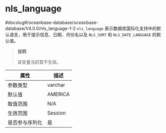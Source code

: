 nls_language 
=================================
#docslug#/oceanbase-database/oceanbase-database/V4.0.0/nls_language-1-2
`nls_language` 表示数据库国际化支持中的默认语言，用于提示信息、日期、月份名以及 `NLS_SORT` 和 `NLS_DATE_LANGUAGE` 的默认值。

> **说明**
> 
> 该变量当前暂不生效。

| **属性**  | **描述**  |
|---------|---------|
| 参数类型    | varchar |
| 默认值     | AMERICA |
| 取值范围    | N/A     |
| 生效范围    | Session |
| 是否参与序列化 | 是       |
